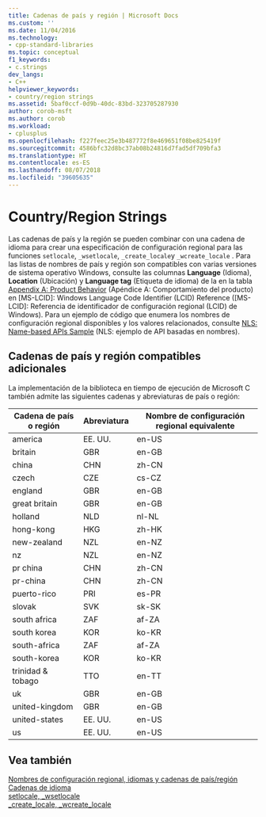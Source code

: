 ```yaml
---
title: Cadenas de país y región | Microsoft Docs
ms.custom: ''
ms.date: 11/04/2016
ms.technology:
- cpp-standard-libraries
ms.topic: conceptual
f1_keywords:
- c.strings
dev_langs:
- C++
helpviewer_keywords:
- country/region strings
ms.assetid: 5baf0ccf-0d9b-40dc-83bd-323705287930
author: corob-msft
ms.author: corob
ms.workload:
- cplusplus
ms.openlocfilehash: f227feec25e3b487772f8e469651f08be825419f
ms.sourcegitcommit: 4586bfc32d8bc37ab08b24816d7fad5df709bfa3
ms.translationtype: HT
ms.contentlocale: es-ES
ms.lasthandoff: 08/07/2018
ms.locfileid: "39605635"
---
```

# <a name="countryregion-strings"></a>Country/Region Strings

Las cadenas de país y la región se pueden combinar con una cadena de idioma para crear una especificación de configuración regional para las funciones `setlocale`, `_wsetlocale`, `_create_locale`y `_wcreate_locale` . Para las listas de nombres de país y región son compatibles con varias versiones de sistema operativo Windows, consulte las columnas **Language** (Idioma), **Location** (Ubicación) y **Language tag** (Etiqueta de idioma) de la en la tabla [Appendix A: Product Behavior](https://msdn.microsoft.com/library/cc233982.aspx) (Apéndice A: Comportamiento del producto) en [MS-LCID]: Windows Language Code Identifier (LCID) Reference ([MS-LCID]: Referencia de identificador de configuración regional (LCID) de Windows). Para un ejemplo de código que enumera los nombres de configuración regional disponibles y los valores relacionados, consulte [NLS: Name-based APIs Sample](/windows/desktop/intl/nls--name-based-apis-sample) (NLS: ejemplo de API basadas en nombres).

## <a name="additional-supported-country-and-region-strings"></a>Cadenas de país y región compatibles adicionales

La implementación de la biblioteca en tiempo de ejecución de Microsoft C también admite las siguientes cadenas y abreviaturas de país o región:

|Cadena de país o región|Abreviatura|Nombre de configuración regional equivalente|
|----------------------------|------------------|----------------------------|
|america|EE. UU.|en-US|
|britain|GBR|en-GB|
|china|CHN|zh-CN|
|czech|CZE|cs-CZ|
|england|GBR|en-GB|
|great britain|GBR|en-GB|
|holland|NLD|nl-NL|
|hong-kong|HKG|zh-HK|
|new-zealand|NZL|en-NZ|
|nz|NZL|en-NZ|
|pr china|CHN|zh-CN|
|pr-china|CHN|zh-CN|
|puerto-rico|PRI|es-PR|
|slovak|SVK|sk-SK|
|south africa|ZAF|af-ZA|
|south korea|KOR|ko-KR|
|south-africa|ZAF|af-ZA|
|south-korea|KOR|ko-KR|
|trinidad & tobago|TTO|en-TT|
|uk|GBR|en-GB|
|united-kingdom|GBR|en-GB|
|united-states|EE. UU.|en-US|
|us|EE. UU.|en-US|

## <a name="see-also"></a>Vea también

[Nombres de configuración regional, idiomas y cadenas de país/región](../c-runtime-library/locale-names-languages-and-country-region-strings.md)  
[Cadenas de idioma](../c-runtime-library/language-strings.md)  
[setlocale, _wsetlocale](../c-runtime-library/reference/setlocale-wsetlocale.md)  
[_create_locale, _wcreate_locale](../c-runtime-library/reference/create-locale-wcreate-locale.md)  
